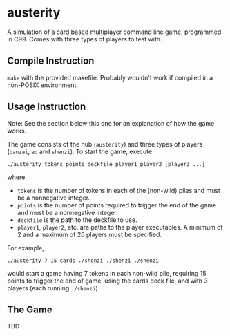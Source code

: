 # austerity
A simulation of a card based multiplayer command line game, programmed in C99. Comes with three types of players to test with. 

## Compile Instruction
`make` with the provided makefile. Probably wouldn't work if compiled in a non-POSIX environment. 

## Usage Instruction
Note: See the section below this one for an explanation of how the game works. 

The game consists of the hub (`austerity`) and three types of players (`banzai`, `ed` and `shenzi`). To start the game, execute 
```
./austerity tokens points deckfile player1 player2 [player3 ...]
```
where
- `tokens` is the number of tokens in each of the (non-wild) piles and must be a nonnegative integer. 
- `points` is the number of points required to trigger the end of the game and must be a nonnegative integer.
- `deckfile` is the path to the deckfile to use.
- `player1`, `player2`, etc. are paths to the player executables. A minimum of 2 and a maximum of 26 players must be specified. 

For example, 
```
./austerity 7 15 cards ./shenzi ./shenzi ./shenzi
```
would start a game having 7 tokens in each non-wild pile, requiring 15 points to trigger the end of game, using the cards deck file, and with 3 players (each running `./shenzi`). 

## The Game
TBD
